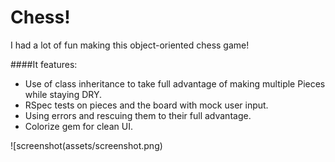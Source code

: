 # Chess!

I had a lot of fun making this object-oriented chess game!

####It features:
  - Use of class inheritance to take full advantage of making multiple Pieces while staying DRY.
  - RSpec tests on pieces and the board with mock user input.
  - Using errors and rescuing them to their full advantage.
  - Colorize gem for clean UI.

  ![screenshot(assets/screenshot.png)
